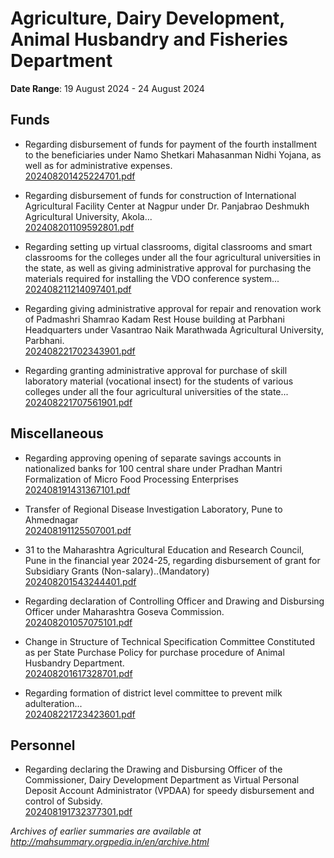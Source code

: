 # Agriculture, Dairy Development, Animal Husbandry and Fisheries Department

**Date Range**: 19 August 2024 - 24 August 2024


## Funds
- Regarding disbursement of funds for payment of the fourth installment to the beneficiaries under Namo Shetkari Mahasanman Nidhi Yojana, as well as for administrative expenses.\
  [202408201425224701.pdf](https://gr.maharashtra.gov.in/Site/Upload/Government%20Resolutions/English/202408201425224701.pdf)

- Regarding disbursement of funds for construction of International Agricultural Facility Center at Nagpur under Dr. Panjabrao Deshmukh Agricultural University, Akola...\
  [202408201109592801.pdf](https://gr.maharashtra.gov.in/Site/Upload/Government%20Resolutions/English/202408201109592801.pdf)

- Regarding setting up virtual classrooms, digital classrooms and smart classrooms for the colleges under all the four agricultural universities in the state, as well as giving administrative approval for purchasing the materials required for installing the VDO conference system...\
  [202408211214097401.pdf](https://gr.maharashtra.gov.in/Site/Upload/Government%20Resolutions/English/202408211214097401.pdf)

- Regarding giving administrative approval for repair and renovation work of Padmashri Shamrao Kadam Rest House building at Parbhani Headquarters under Vasantrao Naik Marathwada Agricultural University, Parbhani.\
  [202408221702343901.pdf](https://gr.maharashtra.gov.in/Site/Upload/Government%20Resolutions/English/202408221702343901.pdf)

- Regarding granting administrative approval for purchase of skill laboratory material (vocational insect) for the students of various colleges under all the four agricultural universities of the state...\
  [202408221707561901.pdf](https://gr.maharashtra.gov.in/Site/Upload/Government%20Resolutions/English/202408221707561901.pdf)

## Miscellaneous
- Regarding approving opening of separate savings accounts in nationalized banks for 100 central share under Pradhan Mantri Formalization of Micro Food Processing Enterprises\
  [202408191431367101.pdf](https://gr.maharashtra.gov.in/Site/Upload/Government%20Resolutions/English/202408191431367101.pdf)

- Transfer of Regional Disease Investigation Laboratory, Pune to Ahmednagar\
  [202408191125507001.pdf](https://gr.maharashtra.gov.in/Site/Upload/Government%20Resolutions/English/202408191125507001.pdf)

- 31 to the Maharashtra Agricultural Education and Research Council, Pune in the financial year 2024-25, regarding disbursement of grant for Subsidiary Grants (Non-salary)..(Mandatory)\
  [202408201543244401.pdf](https://gr.maharashtra.gov.in/Site/Upload/Government%20Resolutions/English/202408201543244401.pdf)

- Regarding declaration of Controlling Officer and Drawing and Disbursing Officer under Maharashtra Goseva Commission.\
  [202408201057075101.pdf](https://gr.maharashtra.gov.in/Site/Upload/Government%20Resolutions/English/202408201057075101.pdf)

- Change in Structure of Technical Specification Committee Constituted as per State Purchase Policy for purchase procedure of Animal Husbandry Department.\
  [202408201617328701.pdf](https://gr.maharashtra.gov.in/Site/Upload/Government%20Resolutions/English/202408201617328701.pdf)

- Regarding formation of district level committee to prevent milk adulteration...\
  [202408221723423601.pdf](https://gr.maharashtra.gov.in/Site/Upload/Government%20Resolutions/English/202408221723423601.pdf)

## Personnel
- Regarding declaring the Drawing and Disbursing Officer of the Commissioner, Dairy Development Department as Virtual Personal Deposit Account Administrator (VPDAA) for speedy disbursement and control of Subsidy.\
  [202408191732377301.pdf](https://gr.maharashtra.gov.in/Site/Upload/Government%20Resolutions/English/202408191732377301.pdf)


*Archives of earlier summaries are available at http://mahsummary.orgpedia.in/en/archive.html*